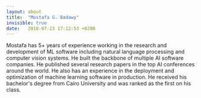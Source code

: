 ```yaml
---
layout: about
title:  "Mostafa G. Badawy"
invisible: true
date:   2018-07-23 17:12:53 +0200
---
```

Mostafa has 5+ years of experience working in the research and development of ML software including natural language processing and computer vision systems. He built the backbone of multiple AI software companies. He published several research papers in the top AI conferences around the world. He also has an experience in the deployment and optimization of machine learning software in production. He received his bachelor's degree from Cairo University and was ranked as the first on his class.
